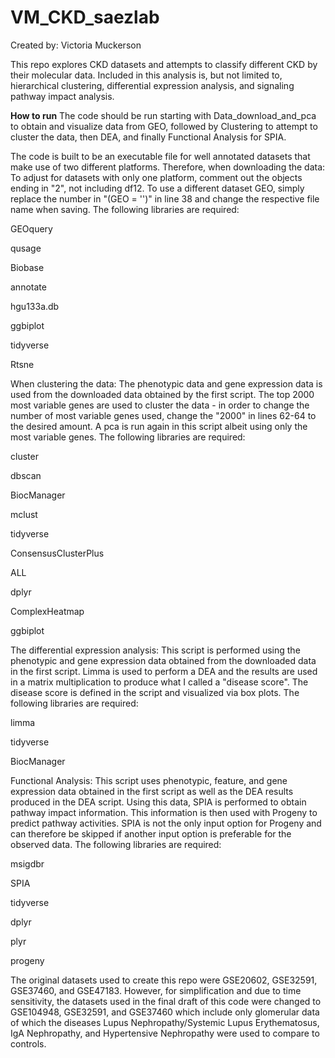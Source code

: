 # VM_CKD_saezlab

Created by: Victoria Muckerson

This repo explores CKD datasets and attempts to classify different CKD by their molecular data.
Included in this analysis is, but not limited to, hierarchical clustering, differential
expression analysis, and signaling pathway impact analysis. 

**How to run**
The code should be run starting with Data_download_and_pca to obtain and visualize data from GEO, followed
by Clustering to attempt to cluster the data, then DEA, and finally Functional Analysis for SPIA.

The code is built to be an executable file for well annotated datasets that make use of two different
platforms. Therefore, when downloading the data:
To adjust for datasets with only one platform, comment out the objects ending in "2",
not including df12.
To use a different dataset GEO, simply replace the number in "(GEO = '')" in line 38
and change the respective file name when saving.
The following libraries are required:

GEOquery

qusage

Biobase

annotate

hgu133a.db

ggbiplot

tidyverse

Rtsne


When clustering the data:
The phenotypic data and gene expression data is used from the downloaded data obtained by the first script.
The top 2000 most variable genes are used to cluster the data - in order to change the number of most variable
genes used, change the "2000" in lines 62-64 to the desired amount.
A pca is run again in this script albeit using only the most variable genes.
The following libraries are required:

cluster

dbscan

BiocManager

mclust

tidyverse

ConsensusClusterPlus

ALL

dplyr

ComplexHeatmap

ggbiplot


The differential expression analysis:
This script is performed using the phenotypic and gene expression data obtained from the downloaded data in
the first script. Limma is used to perform a DEA and the results are used in a matrix multiplication to produce
what I called a "disease score". The disease score is defined in the script and visualized via box plots.
The following libraries are required:

limma

tidyverse

BiocManager


Functional Analysis:
This script uses phenotypic, feature, and gene expression data obtained in the first script as well as the DEA
results produced in the DEA script. Using this data, SPIA is performed to obtain pathway impact information. This
information is then used with Progeny to predict pathway activities. SPIA is not the only input option for Progeny
and can therefore be skipped if another input option is preferable for the observed data.
The following libraries are required:

msigdbr

SPIA

tidyverse

dplyr

plyr

progeny


The original datasets used to create this repo were GSE20602, GSE32591, GSE37460, and GSE47183. However, for
simplification and due to time sensitivity, the datasets used in the final draft of this code were changed to GSE104948,
GSE32591, and GSE37460 which include only glomerular data of which the diseases Lupus Nephropathy/Systemic Lupus
Erythematosus, IgA Nephropathy, and Hypertensive Nephropathy were used to compare to controls.
